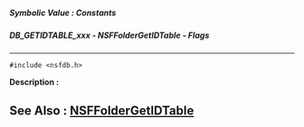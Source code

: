 ##### Symbolic Value : Constants
##### DB_GETIDTABLE_xxx - NSFFolderGetIDTable - Flags
---
```
#include <nsfdb.h>
```
**Description :**



**See Also :**
[NSFFolderGetIDTable](/reference/Func/NSFFolderGetIDTable)
---
